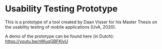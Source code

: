 # Usability Testing Prototype

This is a prototype of a tool created by Daan Visser for his Master Thesis on the usability testing of mobile applications (UvA, 2020).

A demo of the prototype can be found here (in Dutch): https://youtu.be/nWuqGBFKlvU

